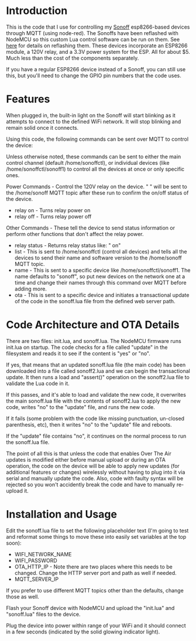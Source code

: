 # Introduction

This is the code that I use for controlling my [Sonoff](9https://www.itead.cc/sonoff-wifi-wireless-switch.html) esp8266-based devices through MQTT (using node-red). The Sonoffs have been reflashed with NodeMCU so this custom Lua control software can be run on them. See [here](http://tech.scargill.net/itead-slampher-and-sonoff/) for details on reflashing them. These devices incorporate an ESP8266 module, a 120V relay, and a 3.3V power system for the ESP. All for about $5. Much less than the cost of the components separately.

If you have a regular ESP8266 device instead of a Sonoff, you can still use this, but you'll need to change the GPIO pin numbers that the code uses.


# Features

When plugged in, the built-in light on the Sonoff will start blinking as it attempts to connect to the defined WiFi network. It will stop blinking and remain solid once it connects.

Using this code, the following commands can be sent over MQTT to control the device:

Unless otherwise noted, these commands can be sent to either the main control channel (default /home/sonoffctl), or individual devices (like /home/sonoffctl/sonoff1) to control all the devices at once or only specific ones.

Power Commands - Control the 120V relay on the device. "<sonoff name> <status>" will be sent to the /home/sonoff MQTT topic after these run to confirm the on/off status of the device.
* relay on - Turns relay power on 
* relay off - Turns relay power off

Other Commands - These tell the device to send status information or perform other functions that don't affect the relay power.
* relay status - Returns relay status like: "<sonoff name> on"
* list - This is sent to /home/sonoffctl (control all devices) and tells all the devices to send their name and software version to the /home/sonoff MQTT topic.
* name <new name> - This is sent to a specific device like /home/sonoffctl/sonoff1. The name defaults to "sonoff", so put new 
devices on the network one at a time and change their names through this command over MQTT before adding more.
* ota - This is sent to a specific device and initiates a transactional update of the code in the sonoff.lua file from the defined web server path.


# Code Architecture and OTA Details

There are two files: init.lua, and sonoff.lua. The NodeMCU firmware runs init.lua on startup. The code checks for a file called "update" in the filesystem and reads it to see if the content is "yes" or "no". 

If yes, that means that an updated sonoff.lua file (the main code) has been downloaded into a file called sonoff2.lua and we can begin the transactional update. It then runs a load and "assert()" operation on the sonoff2.lua file to validate the Lua code in it. 
  
  If this passes, and it's able to load and validate the new code, it overwrites the main sonoff.lua file with the contents of sonoff2.lua to apply the new code, writes "no" to the "update" file, and runs the new code.

  If it fails (some problem with the code like missing punctuation, un-closed parenthesis, etc), then it writes "no" to the "update" file and reboots.
  
If the "update" file contains "no", it continues on the normal process to run the sonoff.lua file.

The point of all this is that unless the code that enables Over The Air updates is modified either before manual upload or during an OTA operation, the code on the device will be able to apply new updates (for additional features or changes) wirelessly without having to plug into it via serial and manually update the code. Also, code with faulty syntax will be rejected so you won't accidently break the code and have to manually re-upload it.


# Installation and Usage

Edit the sonoff.lua file to set the following placeholder text (I'm going to test and reformat some things to move these into easily set variables at the top soon):

* WIFI_NETWORK_NAME
* WIFI_PASSWORD
* OTA_HTTP_IP - Note there are two places where this needs to be changed. Change the HTTP server port and path as well if needed.
* MQTT_SERVER_IP

If you prefer to use different MQTT topics other than the defaults, change those as well.

Flash your Sonoff device with NodeMCU and upload the "init.lua" and "sonoff.lua" files to the device.

Plug the device into power within range of your WiFi and it should connect in a few seconds (indicated by the solid glowing indicator light).

